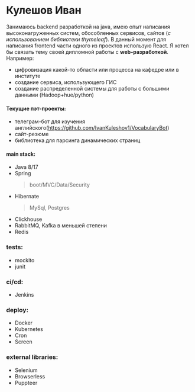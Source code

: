 # Кулешов Иван
Занимаюсь backend разработкой на java, имею опыт написания высоконагруженных систем, обособленных сервисов, сайтов (*с использованием библиотеки thymeleaf*). В данный момент для написания frontend части одного из проектов использую React.
Я хотел бы связать тему своей дипломной работы с **web-разработкой**. Например: 
- цифровизация какой-то области или процесса на кафедре или в институте
- создание сервиса, использующего ГИС
- создание распределенной системы для работы с большими данными (Hadoop+hue/python)
#### Текущие пэт-проекты:
- телеграм-бот для изучения английского(https://github.com/IvanKuleshov1/VocabularyBot)
- сайт-резюме
- библиотека для парсинга динамических страниц
#### main stack:
- Java 8/17 
- Spring 
    > boot/MVC/Data/Security
- Hibernate 
    > MySql, Postgres 
- Clickhouse
- RabbitMQ, Kafka в меньшей степени
- Redis
### tests:
- mockito
- junit

### ci/cd:
- Jenkins

### deploy:
- Docker
- Kubernetes
- Cron
- Screen

### external libraries:
- Selenium
- Browserless
- Puppteer
